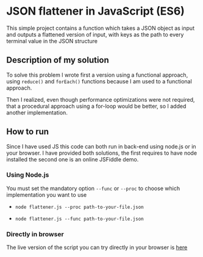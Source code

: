 # JSON flattener in JavaScript (ES6)

This simple project contains a function which takes a JSON object as input and outputs a flattened version 
of input, with keys as the path to every terminal value in the JSON structure

## Description of my solution 

To solve this problem I wrote first a version using a functional approach, using
`reduce()` and `forEach()` functions because I am used to a functional approach.

Then I realized, even though performance optimizations were not required, that a 
procedural approach using a for-loop would be better, so I added another implementation.


## How to run 
Since I have used JS this code can both run in back-end using node.js or in your 
browser. I have provided both solutions, the first requires to have node installed 
the second one is an online JSFiddle demo.

### Using Node.js
You must set the mandatory option `--func` or `--proc` to choose which implementation
you want to use

* `node flattener.js --proc path-to-your-file.json `

* `node flattener.js --func path-to-your-file.json `


### Directly in browser

The live version of the script you can try directly in your browser is [here](https://jsfiddle.net/TiberioG/7f3q14ua/) 
